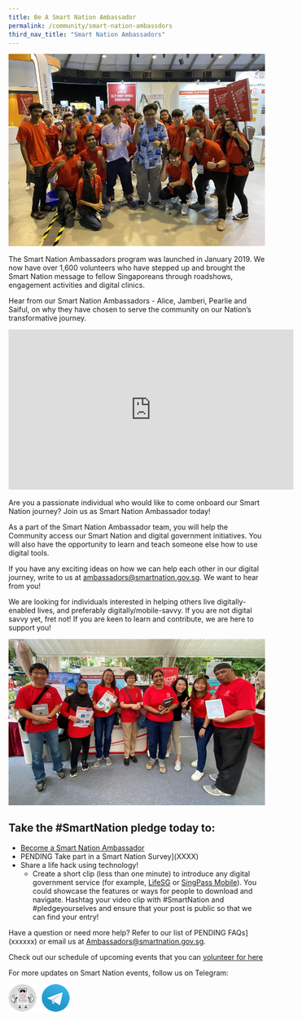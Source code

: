 ```yaml
---
title: Be A Smart Nation Ambassador
permalink: /community/smart-nation-ambassdors
third_nav_title: "Smart Nation Ambassadors"
---
```

![Smart Nation Ambassdors at an event](/images/community/SNA-smart-Nation-U.jpg)

The Smart Nation Ambassadors program was launched in January 2019. We now have over 1,600 volunteers who have stepped up and brought the Smart Nation message to fellow Singaporeans through roadshows, engagement activities and digital clinics.

Hear from our Smart Nation Ambassadors - Alice, Jamberi, Pearlie and Saiful, on why they have chosen to serve the community on our Nation’s transformative journey.

<p><div class="bp-youtube">
<iframe width="560" height="315" src="https://www.youtube.com/embed/sY__ajCgMnk" frameborder="0" allow="accelerometer; autoplay; clipboard-write; encrypted-media; gyroscope; picture-in-picture" allowfullscreen></iframe>
</div></p>

Are you a passionate individual who would like to come onboard our Smart Nation journey? Join us as Smart Nation Ambassador today!

As a part of the Smart Nation Ambassador team, you will help the Community access our Smart Nation and digital government initiatives. You will also have the opportunity to learn and teach someone else how to use digital tools.

If you have any exciting ideas on how we can help each other in our digital journey, write to us at [ambassadors@smartnation.gov.sg](mailto:ambassadors@smartnation.gov.sg). We want to hear from you!

We are looking for individuals interested in helping others live digitally-enabled lives, and preferably digitally/mobile-savvy. If you are not digital savvy yet, fret not! If you are keen to learn and contribute, we are here to support you!

![Smart Nation Ambassdors at an Smart Nation & U event](/images/community/SNA-Grp.jpg)

## Take the #SmartNation pledge today to:

- [Become a Smart Nation Ambassador](mailto:ambassadors@smartnation.gov.sg)  
- PENDING Take part in a Smart Nation Survey](XXXX)  
- Share a life hack using technology!
   - Create a short clip (less than one minute) to introduce any digital government service (for example,  [LifeSG](https://www.smartnation.gov.sg/what-is-smart-nation/initiatives/Strategic-National-Projects/lifesg-initiative) or  [SingPass Mobile](https://www.smartnation.gov.sg/what-is-smart-nation/initiatives/Strategic-National-Projects/national-digital-identity-ndi)).  You could showcase the features or ways for people to download and navigate. Hashtag your video clip with #SmartNation and  #pledgeyourselves and ensure that your post is public so that we can find your entry!

Have a question or need more help? Refer to our list of PENDING FAQs](xxxxxx) or email us at [Ambassadors@smartnation.gov.sg](mailto:Ambassadors@smartnation.gov.sg).

Check out our schedule of upcoming events that you can [volunteer for here](https://www.volunteer.sg/volunteer/agencies/agency_details?code=SmartNation)

For more updates on Smart Nation events, follow us on Telegram:<p>
<a href="https://t.me/SmartNationAmbassadors"><img src="/images/community/sna-tg.png"></a>
